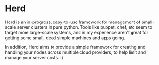 # Herd

Herd is an in-progress, easy-to-use framework for management
of small-scale server clusters in pure python.
Tools like puppet, chef, etc seem to target more large-scale systems, and in my
experience aren't great for getting some small, dead simple machines and apps
going.

In addition, Herd aims to provide a simple framework for creating and handling
your nodes across multiple cloud providers, to help limit and manage your
server costs. :)
